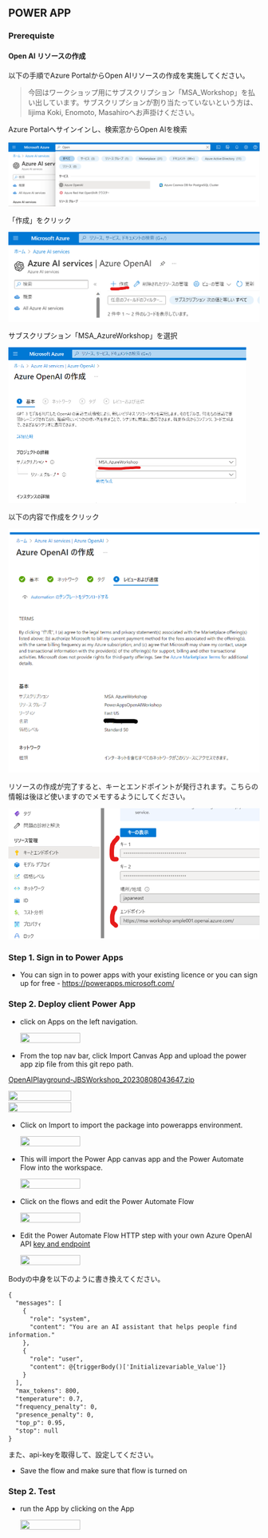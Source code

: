 
## POWER APP

### Prerequiste

#### Open AI リソースの作成

以下の手順でAzure PortalからOpen AIリソースの作成を実施してください。

> 今回はワークショップ用にサブスクリプション「MSA_Workshop」を払い出しています。サブスクリプションが割り当たっていないという方は、Iijima Koki, Enomoto, Masahiroへお声掛けください。

Azure Portalへサインインし、検索窓からOpen AIを検索

![image-20230801132908033](../../documents/media/CreateOpenAI01.png)

「作成」をクリック

![image-20230801132859779](../../documents/media/CreateOpenAI02.png)

サブスクリプション「MSA_AzureWorkshop」を選択

![image-20230801132846396](../../documents/media/CreateOpenAI03.png)

以下の内容で作成をクリック

![image-20230801133225130](../../documents/media/CreateOpenAI04.png)

リソースの作成が完了すると、キーとエンドポイントが発行されます。こちらの情報は後ほど使いますのでメモするようにしてください。

![image-20230801134534501](../../documents/media/CreateOpenAI05.png)



### Step 1. Sign in to Power Apps

- You can sign in to power apps with your existing licence or you can sign up for free - https://powerapps.microsoft.com/


### Step 2. Deploy client Power App

- click on Apps on the left navigation. 

  <img src="../../documents/media/powerapp.png" width=50% height=50%>


- From the top nav bar, click Import Canvas App and upload the power app zip file from this git repo path. 

[OpenAIPlayground-JBSWorkshop_20230808043647.zip](https://github.com/KokiIijima24/OpenAIWorkshop/blob/main/scenarios/powerapp_and_python/powerapp/OpenAIPlayground-JBSWorkshop_20230808043647.zip)

  <img src="../../documents/media/importpowerapp.png" width=50% height=50%>


  <img src="../../documents/media/importpowerappzip.png" width=50% height=50%>


- Click on Import to import the package into powerapps environment. 


  <img src="../../documents/media/importpowerappandflow.png" width=50% height=50%>


- This will import the Power App canvas app and the Power Automate Flow into the workspace. 


  <img src="../../documents/media/openaisummarizationflow.png" width=50% height=50%>


- Click on the flows and edit the Power Automate Flow

  <img src="../../documents/media/editflow.png" width=50% height=50%>


- Edit the Power Automate Flow HTTP step with your own Azure OpenAI API [key and endpoint](https://learn.microsoft.com/en-us/azure/cognitive-services/openai/quickstart?pivots=rest-api#retrieve-key-and-endpoint)


  <img src="../../documents/media/flowchangeapikey.png" width=50% height=50%>

Bodyの中身を以下のように書き換えてください。

```
{
  "messages": [
    {
      "role": "system",
      "content": "You are an AI assistant that helps people find information."
    },
    {
      "role": "user",
      "content": @{triggerBody()['Initializevariable_Value']}
    }
  ],
  "max_tokens": 800,
  "temperature": 0.7,
  "frequency_penalty": 0,
  "presence_penalty": 0,
  "top_p": 0.95,
  "stop": null
}
```

また、api-keyを取得して、設定してください。

- Save the flow and make sure that flow is turned on


### Step 2. Test

- run the App by clicking on the App

  <img src="../../documents/media/runpowerapp.png" width=50% height=50%>
